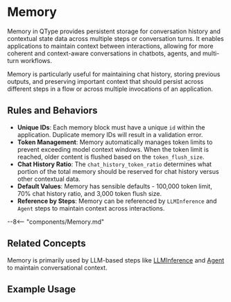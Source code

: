 # Memory

Memory in QType provides persistent storage for conversation history and contextual state data across multiple steps or conversation turns. It enables applications to maintain context between interactions, allowing for more coherent and context-aware conversations in chatbots, agents, and multi-turn workflows.

Memory is particularly useful for maintaining chat history, storing previous outputs, and preserving important context that should persist across different steps in a flow or across multiple invocations of an application.

## Rules and Behaviors

- **Unique IDs**: Each memory block must have a unique `id` within the application. Duplicate memory IDs will result in a validation error.
- **Token Management**: Memory automatically manages token limits to prevent exceeding model context windows. When the token limit is reached, older content is flushed based on the `token_flush_size`.
- **Chat History Ratio**: The `chat_history_token_ratio` determines what portion of the total memory should be reserved for chat history versus other contextual data.
- **Default Values**: Memory has sensible defaults - 100,000 token limit, 70% chat history ratio, and 3,000 token flush size.
- **Reference by Steps**: Memory can be referenced by `LLMInference` and `Agent` steps to maintain context across interactions.

--8<-- "components/Memory.md"

## Related Concepts

Memory is primarily used by LLM-based steps like [LLMInference](llm-inference.md) and [Agent](agent.md) to maintain conversational context.

## Example Usage


